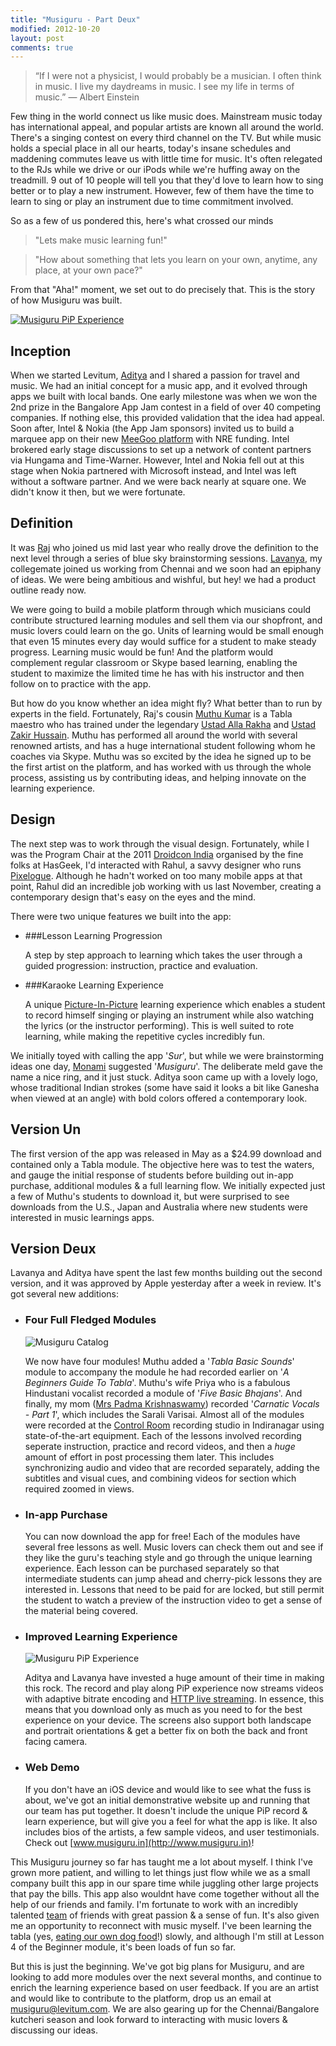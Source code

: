 ```yaml
---
title: "Musiguru - Part Deux"
modified: 2012-10-20
layout: post
comments: true
---
```


>“If I were not a physicist, I would probably be a musician. I often think in music. I live my daydreams in music. I see my life in terms of music.”
>― Albert Einstein

Few thing in the world connect us like music does. Mainstream music today has international appeal, and popular artists are known all around the world. There's a singing contest on every third channel on the TV. But while music holds a special place in all our hearts, today's insane schedules and maddening commutes leave us with little time for music. It's often relegated to the RJs while we drive or our iPods while we're huffing away on the treadmill. 9 out of 10 people will tell you that they'd love to learn how to sing better or to play a new instrument. However, few of them have the time to learn to sing or play an instrument due to time commitment involved.

So as a few of us pondered this, here's what crossed our minds

> "Lets make music learning fun!"

> "How about something that lets you learn on your own, anytime, any place, at your own pace?"

From that "Aha!" moment, we set out to do precisely that. This is the story of how Musiguru was built.

[![Musiguru PiP Experience](static/images/musiguru.png)](http://itunes.apple.com/us/app/musiguru/id530432717?mt=8)

## Inception
When we started Levitum, [Aditya](http://www.levitum.com/aboutus.html) and I shared a passion for travel and music. We had an initial concept for a music app, and it evolved through apps we built with local bands. One early milestone was when we won the 2nd prize in the Bangalore App Jam contest in a field of over 40 competing companies. If nothing else, this provided validation that the idea had appeal. Soon after, Intel & Nokia (the App Jam sponsors) invited us to build a marquee app on their new [MeeGoo platform](http://en.wikipedia.org/wiki/MeeGo) with NRE funding. Intel brokered early stage discussions to set up a network of content partners via Hungama and Time-Warner. However, Intel and Nokia fell out at this stage when Nokia partnered with Microsoft instead, and Intel was left without a software partner. And we were back nearly at square one. We didn't know it then, but we were fortunate.

## Definition
It was [Raj](http://www.levitum.com/aboutus.html) who joined us mid last year who really drove the definition to the next level through a series of blue sky brainstorming sessions. [Lavanya](http://www.levitum.com/aboutus.html), my collegemate joined us working from Chennai and we soon had an epiphany of ideas. We were being ambitious and wishful, but hey! we had a product outline ready now.

We were going to build a mobile platform through which musicians could contribute structured learning modules and sell them via our shopfront, and music lovers could learn on the go. Units of learning would be small enough that even 15 minutes every day would suffice for a student to make steady progress. Learning music would be fun! And the platform would complement regular classroom or Skype based learning, enabling the student to maximize the limited time he has with his instructor and then follow on to practice with the app.

But how do you know whether an idea might fly? What better than to run by experts in the field. Fortunately, Raj's cousin [Muthu Kumar](http://www.singingdrums.com/) is a Tabla maestro who has trained under the legendary [Ustad Alla Rakha](http://en.wikipedia.org/wiki/Alla_Rakha) and [Ustad Zakir Hussain](http://en.wikipedia.org/wiki/Zakir_Hussain_(musician)). Muthu has performed all around the world with several renowned artists, and has a huge international student following whom he coaches via Skype. Muthu was so excited by the idea he signed up to be the first artist on the platform, and has worked with us through the whole process, assisting us by contributing ideas, and helping innovate on the learning experience.

## Design
The next step was to work through the visual design. Fortunately, while I was the Program Chair at the 2011 [Droidcon India](http://droidcon.in/2011/) organised by the fine folks at HasGeek, I'd interacted with Rahul, a savvy designer who runs [Pixelogue](http://www.pixelogue.in). Although he hadn't worked on too many mobile apps at that point, Rahul did an incredible job working with us last November, creating a contemporary design that's easy on the eyes and the mind.

There were two unique features we built into the app:

* ###Lesson Learning Progression

	A step by step approach to learning which takes the user through a guided progression: instruction, practice and evaluation.

* ###Karaoke Learning Experience

	A unique [Picture-In-Picture](http://en.wikipedia.org/wiki/Picture-in-picture) learning experience which enables a student to record himself singing or playing an instrument while also watching the lyrics (or the instructor performing). This is well suited to rote learning, while making the repetitive cycles incredibly fun.

We initially toyed with calling the app '*Sur*', but while we were brainstorming ideas one day, [Monami](http://www.projectemm.com) suggested '*Musiguru*'. The deliberate meld gave the name a nice ring, and it just stuck. Aditya soon came up with a lovely logo, whose traditional Indian strokes (some have said it looks a bit like Ganesha when viewed at an angle) with bold colors offered a contemporary look.

## Version Un
The first version of the app was released in May as a $24.99 download and contained only a Tabla module. The objective here was to test the waters, and gauge the initial response of students before building out in-app purchase, additional modules & a full learning flow. We initially expected just a few of Muthu's students to download it, but were surprised to see downloads from the U.S., Japan and Australia where new students were interested in music learnings apps.

## Version Deux
Lavanya and Aditya have spent the last few months building out the second version, and it was approved by Apple yesterday after a week in review. It's got several new additions:

* ### Four Full Fledged Modules

	![Musiguru Catalog](static/images/catalog.jpg)

	We now have four modules! Muthu added a '*Tabla Basic Sounds*' module to accompany the module he had recorded earlier on '*A Beginners Guide To Tabla*'. Muthu's wife Priya who is a fabulous Hindustani vocalist recorded a module of '*Five Basic Bhajans*'. And finally, my mom ([Mrs Padma Krishnaswamy](http://arg0s.in/my-mom-retires-this-friday.html)) recorded '*Carnatic Vocals - Part 1*', which includes the Sarali Varisai. Almost all of the modules were recorded at the [Control Room](http://www.facebook.com/controlroomstudios) recording studio in Indiranagar using state-of-the-art equipment. Each of the lessons involved recording seperate instruction, practice and record videos, and then a *huge* amount of effort in post processing them later. This includes synchronizing audio and video that are recorded separately, adding the subtitles and visual cues, and combining videos for section which required zoomed in views.

* ### In-app Purchase

	You can now download the app for free! Each of the modules have several free lessons as well. Music lovers can check them out and see if they like the guru's teaching style and go through the unique learning experience. Each lesson can be purchased separately so that intermediate students can jump ahead and cherry-pick lessons they are interested in. Lessons that need to be paid for are locked, but still permit the student to watch a preview of the instruction video to get a sense of the material being covered.

* ### Improved Learning Experience

	![Musiguru PiP Experience](static/images/pip.jpg)

	Aditya and Lavanya have invested a huge amount of their time in making this rock. The record and play along PiP experience now streams videos with adaptive bitrate encoding and [HTTP live streaming](http://en.wikipedia.org/wiki/HTTP_Live_Streaming). In essence, this means that you download only as much as you need to for the best experience on your device. The screens also support both landscape and portrait orientations & get a better fix on both the back and front facing camera.

* ### Web Demo

	If you don't have an iOS device and would like to see what the fuss is about, we've got an initial demonstrative website up and running that our team has put together. It doesn't include the unique PiP record & learn experience, but will give you a feel for what the app is like. It also includes bios of the artists, a few sample videos, and user testimonials. Check out [www.musiguru.in](http://www.musiguru.in)!


This Musiguru journey so far has taught me a lot about myself. I think I've grown more patient, and willing to let things just flow while we as a small company built this app in our spare time while juggling other large projects that pay the bills. This app also wouldnt have come together without all the help of our friends and family. I'm fortunate to work with an incredibly talented [team](http://www.levitum.com/aboutus.html) of friends with great passion & a sense of fun. It's also given me an opportunity to reconnect with music myself. I've been learning the tabla (yes, [eating our own dog food](http://en.wikipedia.org/wiki/Eating_your_own_dog_food)!) slowly, and although I'm still at Lesson 4 of the Beginner module, it's been loads of fun so far.

But this is just the beginning. We've got big plans for Musiguru, and are looking to add more modules over the next several months, and continue to enrich the learning experience based on user feedback. If you are an artist and would like to contribute to the platform, drop us an email at <musiguru@levitum.com>. We are also gearing up for the Chennai/Bangalore kutcheri season and look forward to interacting with music lovers & discussing our ideas.
